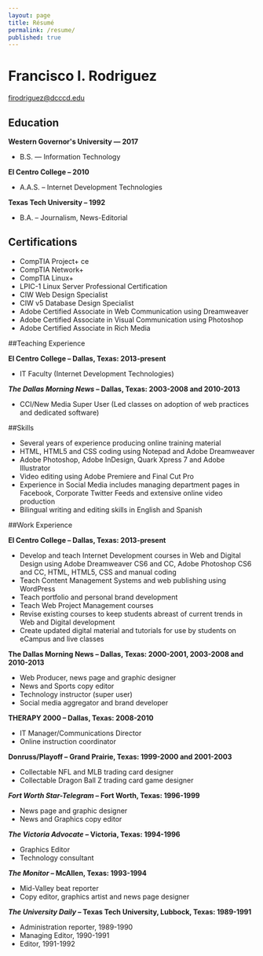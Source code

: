 ```yaml
---
layout: page
title: Résumé
permalink: /resume/
published: true
---
```


# Francisco I. Rodriguez

firodriguez@dcccd.edu

## Education
**Western Governor's University — 2017**

- B.S. — Information Technology

**El Centro College – 2010**

- A.A.S. – Internet Development Technologies

**Texas Tech University – 1992**

- B.A. – Journalism, News-Editorial

## Certifications
- CompTIA Project+ ce
- CompTIA Network+
- CompTIA Linux+
- LPIC-1 Linux Server Professional Certification
- CIW Web Design Specialist
- CIW v5 Database Design Specialist
- Adobe Certified Associate in Web Communication using Dreamweaver
- Adobe Certified Associate in Visual Communication using Photoshop
- Adobe Certified Associate in Rich Media

##Teaching Experience

**El Centro College – Dallas, Texas: 2013-present**

- IT Faculty (Internet Development Technologies)

**_The Dallas Morning News_ – Dallas, Texas: 2003-2008 and 2010-2013**

- CCI/New Media Super User (Led classes on adoption of web practices and dedicated software)

##Skills

- Several years of experience producing online training material
- HTML, HTML5 and CSS coding using Notepad and Adobe Dreamweaver
- Adobe Photoshop, Adobe InDesign, Quark Xpress 7 and Adobe Illustrator
- Video editing using Adobe Premiere and Final Cut Pro
- Experience in Social Media includes managing department pages in Facebook, Corporate Twitter Feeds and extensive online video production
- Bilingual writing and editing skills in English and Spanish

##Work Experience

**El Centro College – Dallas, Texas: 2013-present**

- Develop and teach Internet Development courses in Web and Digital Design using Adobe Dreamweaver CS6 and CC, Adobe Photoshop CS6 and CC, HTML, HTML5, CSS and manual coding
- Teach Content Management Systems and web publishing using WordPress
- Teach portfolio and personal brand development
- Teach Web Project Management courses
- Revise existing courses to keep students abreast of current trends in Web and Digital development
- Create updated digital material and tutorials for use by students on eCampus and live classes

**The Dallas Morning News – Dallas, Texas: 2000-2001, 2003-2008 and 2010-2013**

- Web Producer, news page and graphic designer
- News and Sports copy editor
- Technology instructor (super user) 
- Social media aggregator and brand developer

**THERAPY 2000 – Dallas, Texas: 2008-2010**

- IT Manager/Communications Director
- Online instruction coordinator

**Donruss/Playoff – Grand Prairie, Texas: 1999-2000 and 2001-2003**

- Collectable NFL and MLB trading card designer
- Collectable Dragon Ball Z trading card game designer

**_Fort Worth Star-Telegram_ – Fort Worth, Texas: 1996-1999**

- News page and graphic designer
- News and Graphics copy editor

**_The Victoria Advocate_ – Victoria, Texas: 1994-1996**

- Graphics Editor
- Technology consultant

**_The Monitor_ – McAllen, Texas: 1993-1994**

- Mid-Valley beat reporter
- Copy editor, graphics artist and news page designer

**_The University Daily_ – Texas Tech University, Lubbock, Texas: 1989-1991**

- Administration reporter, 1989-1990
- Managing Editor, 1990-1991
- Editor, 1991-1992

<script type="text/javascript" src="https://platform.linkedin.com/badges/js/profile.js" async defer></script>
